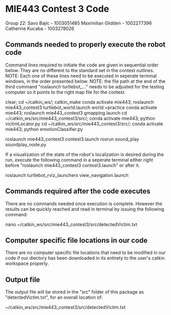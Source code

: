 # MIE443 Contest 3 Code

Group 22:
Savo Bajic - 1003051485
Maximilian Glidden - 1002277396
Catherine Kucaba - 1003278026

## Commands needed to properly execute the robot code
Command lines required to initiate the code are given in sequential order below. They are no different to the standard set in the contest outlines. 
NOTE: Each one of these lines need to be executed in seperate terminal windows, in the order presented below. 
NOTE: the file path at the end of the third command "roslaunch turtlebot_..." needs to be adjusted for the testing computer so it points to the right map file for the contest.

clear; cd ~/catkin_ws/; catkin_make
conda activate mie443; roslaunch mie443_contest3 turtlebot_world.launch world:=practice
conda activate mie443; roslaunch mie443_contest3 gmapping.launch
cd ~/catkin_ws/src/mie443_contest3/src/; conda activate mie443; python victimLocator.py
cd ~/catkin_ws/src/mie443_contest3/src/; conda activate mie443; python emotionClassifier.py

roslaunch mie443_contest3 contest3.launch
rosrun sound_play soundplay_node.py

If a visualization of the state of the robot's localization is desired during the run, execute the following command in a seperate terminal either right before "roslaunch mie443_contest3 contest3.launch" or after it.

roslaunch turtlebot_rviz_launchers view_navigation.launch

## Commands required after the code executes
There are no commands needed once execution is complete. However the results can be quickly reached and read in terminal by issuing the following command:

nano ~/catkin_ws/src/mie443_contest3/src/detectedVictim.txt 

## Computer specific file locations in our code
There are no computer specific file locations that need to be modified in our code if our diectory has been downloaded in its entirety to the user's catkin workspace properly. 

## Output file
The output file will be stored in the "src" folder of this package as "detectedVictim.txt", for an overall location of:

~/catkin_ws/src/mie443_contest3/src/detectedVictim.txt
